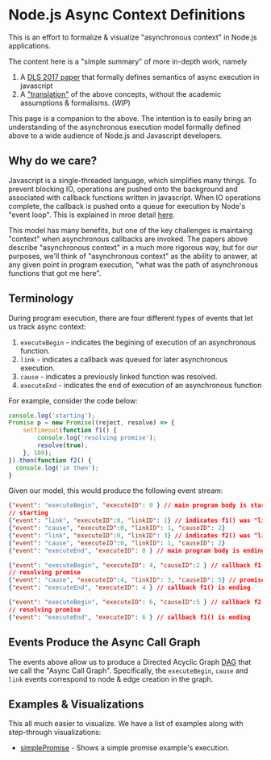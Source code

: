 # Node.js Async Context Definitions

This is an effort to formalize & visualize "asynchronous context" in Node.js applications.

The content here is a "simple summary" of more in-depth work, namely 
1. A [DLS 2017 paper](https://www.microsoft.com/en-us/research/wp-content/uploads/2017/08/NodeAsyncContext.pdf) that formally 
defines semantics of async execution in javascript
2.  A ["translation"](./Async-Context-Definitions.md) of the above concepts, without the academic assumptions & formalisms. (*WIP*)

This page is a companion to the above.  The intention is to easily bring an
understanding of the asynchronous execution model formally defined above to a wide audience of Node.js 
and Javascript developers.

## Why do we care?

Javascript is a single-threaded language, which simplifies many things.  To prevent blocking IO, 
operations are pushed onto the background and associated with callback functions written in javascript.
When IO operations complete, the callback is pushed onto a queue for execution by Node's "event loop". 
This is explained in mroe detail [here](https://nodejs.org/en/docs/guides/event-loop-timers-and-nexttick/). 

This model has many benefits, but one of the key challenges is maintaing "context" when
asynchronous callbacks are invoked.  The papers above describe "asynchronous context" in a much more 
rigorous way, but for our purposes, we'll think of "asynchronous context" as the ability to answer, at any given point in program
execution, "what was the path of asynchronous functions that got me here".

## Terminology
During program execution, there are four different types of events that let us track async context:
1.  `executeBegin` - indicates the begining of execution of an asynchronous function.
2.  `link` - indicates a callback was queued for later asynchronous execution. 
3.  `cause` - indicates a previously linked function was resolved. 
4.  `executeEnd` - indicates the end of execution of an asynchronous function

For example, consider the code below:

```javascript
console.log('starting');
Promise p = new Promise((reject, resolve) => {
    setTimeout(function f1() {
        console.log('resolving promise');
        resolve(true);
    }, 100);
}).then(function f2() {
  console.log('in then');
}
```

Given our model, this would produce the following event stream:

```json
{"event": "executeBegin", "executeID": 0 } // main program body is starting
// starting
{"event": "link", "executeID":0, "linkID": 1} // indicates f1() was "linked" in the call to "setTimeout()"
{"event": "cause", "executeID":0, "linkID": 1, "causeID": 2} 
{"event": "link", "executeID":0, "linkID": 3} // indicates f2() was "linked" in the call to "then()"
{"event": "cause", "executeID":0, "linkID": 1, "causeID": 2} 
{"event": "executeEnd", "executeID": 0 } // main program body is ending

{"event": "executeBegin", "executeID": 4, "causeID":2 } // callback f1() is now starting
// resolving promise
{"event": "cause", "executeID":4, "linkID": 3, "causeID": 5} // promise p is now resolved, allowing the "then(function f2()..." to proceed
{"event": "executeEnd", "executeID": 4 } // callback f1() is ending

{"event": "executeBegin", "executeID": 6, "causeID":5 } // callback f2() is now starting
// resolving promise
{"event": "executeEnd", "executeID": 6 } // callback f1() is ending
```

## Events Produce the Async Call Graph
The events above allow us to produce a Directed Acyclic Graph [DAG](https://en.wikipedia.org/wiki/Directed_acyclic_graph) 
that we call the "Async Call Graph".  Specifically, the `executeBegin`, `cause` and `link` events correspond to node & edge
creation in the graph.

## Examples & Visualizations
This all much easier to visualize.  We have a list of examples along with step-through visualizations:

 - [simplePromise](./examples/simplePromise/slideShow/async-context.html) - Shows a simple promise example's execution.
